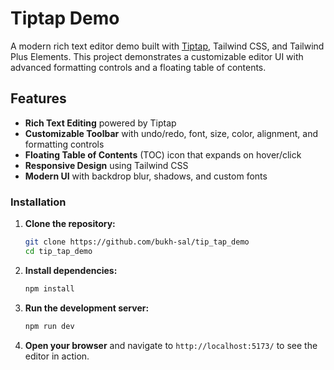 # Tiptap Demo

A modern rich text editor demo built with [Tiptap](https://tiptap.dev/), Tailwind CSS, and Tailwind Plus Elements. This project demonstrates a customizable editor UI with advanced formatting controls and a floating table of contents.

## Features

- **Rich Text Editing** powered by Tiptap
- **Customizable Toolbar** with undo/redo, font, size, color, alignment, and formatting controls
- **Floating Table of Contents** (TOC) icon that expands on hover/click
- **Responsive Design** using Tailwind CSS
- **Modern UI** with backdrop blur, shadows, and custom fonts


### Installation

1. **Clone the repository:**
   ```bash
   git clone https://github.com/bukh-sal/tip_tap_demo
   cd tip_tap_demo
   ```

2. **Install dependencies:**
   ```bash
   npm install
   ```

3. **Run the development server:**
   ```bash
   npm run dev
   ```

4. **Open your browser** and navigate to `http://localhost:5173/` to see the editor in action.

